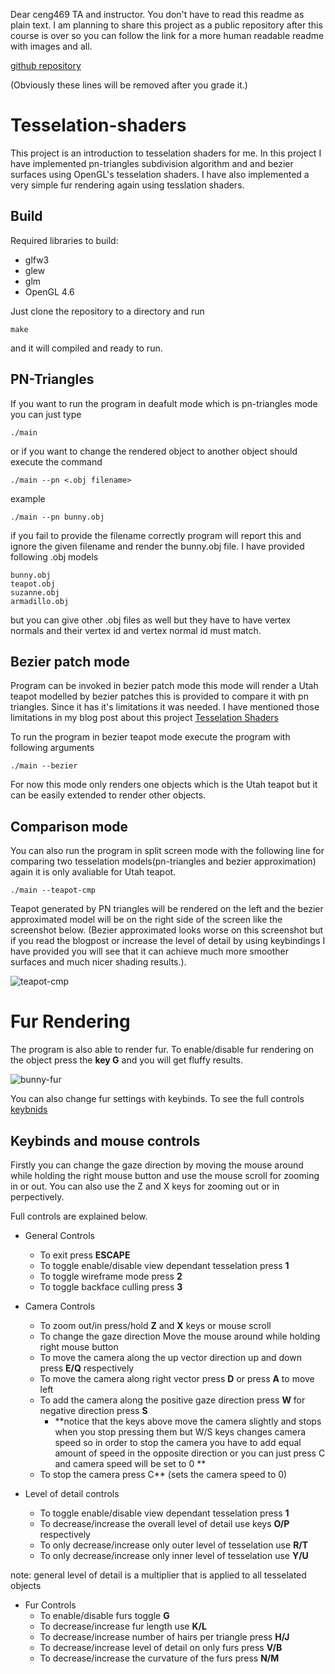 Dear ceng469 TA and instructor. You don't have to read this readme as plain text. I am planning to share this project as a public repository after this course is over so you can follow the link for a more human readable readme with images and all.

[github repository](https://github.com/yusufcelik01/tesselation-shaders#tesselation-shaders)

(Obviously these lines will be removed after you grade it.)


# Tesselation-shaders

This project is an introduction to tesselation shaders for me. In this project I have implemented pn-triangles subdivision algorithm and and bezier surfaces using OpenGL's tesselation shaders. I have also implemented a very simple fur rendering again using tesslation shaders.

## Build 
Required libraries to build:
- glfw3
- glew
- glm
- OpenGL 4.6

Just clone the repository to a directory and run 
```
make
```
and it will compiled and ready to run.

## PN-Triangles
If you want to run the program in deafult mode which is pn-triangles mode you can just type
```
./main
```
or if you want to change the rendered object to another object should execute the command
```
./main --pn <.obj filename>
```
example 
```
./main --pn bunny.obj
```
if you fail to provide the filename correctly program will report this and ignore the given filename and render the bunny.obj file.
I have provided following .obj models
```
bunny.obj
teapot.obj
suzanne.obj
armadillo.obj
```
but you can give other .obj files as well but they have to have vertex normals and their vertex id and vertex normal id must match.

## Bezier patch mode

Program can be invoked in bezier patch mode this mode will render a Utah teapot modelled by bezier patches this is provided to compare it with pn triangles. Since it has it's limitations it was needed. I have mentioned those limitations in my blog post about this project [Tesselation Shaders](https://tesselation-shaders.blogspot.com/)

To run the program in bezier teapot mode execute the program with following arguments
```
./main --bezier
```
For now this mode only renders one objects which is the Utah teapot but it can be easily extended to render other objects.


## Comparison mode 
You can also run the program in split screen mode with the following line for comparing two tesselation models(pn-triangles and bezier approximation) again it is only avaliable for Utah teapot.
```
./main --teapot-cmp
```
Teapot generated by PN triangles will be rendered on the left and the bezier approximated model will be on the right side of the screen
like the screenshot below. (Bezier approximated looks worse on this screenshot but if you read the blogpost or increase the level of detail by using keybindings I have provided you will see that it can achieve much more smoother surfaces and much nicer shading results.).

![teapot-cmp](https://user-images.githubusercontent.com/47708508/178040145-ec406d9b-9cae-400b-86fd-8768b313c749.png)



# Fur Rendering
The program is also able to render fur. To enable/disable fur rendering on the object press the **key G** and you will get fluffy results. 


![bunny-fur](https://user-images.githubusercontent.com/47708508/178043296-f1a0c510-280d-4fe2-bdaf-c220af05cc1f.png)

You can also change fur settings with keybinds. To see the full controls [keybnids](https://github.com/yusufcelik01/tesselation-shaders/new/main?readme=1#keybinds-and-mouse-controls)

## Keybinds and mouse controls
Firstly you can change the gaze direction by moving the mouse around while holding the right mouse button and use the mouse scroll for zooming in or out. You can also use the Z and X keys for zooming out or in perpectively.

Full controls are explained below.
- General Controls
  - To exit press **ESCAPE**
  - To toggle enable/disable view dependant tesselation press **1**
  - To toggle wireframe mode press **2**
  - To toggle backface culling press **3**


- Camera Controls
  - To zoom out/in press/hold **Z** and **X** keys or mouse scroll
  - To change the gaze direction Move the mouse around while holding right mouse button
  - To move the camera along the up vector direction up and down press **E/Q** respectively
  - To move the camera along right vector press **D** or press **A** to move left
  - To add the camera along the positive gaze direction press **W** for negative direction press **S** 
    - **notice that the keys above move the camera slightly and stops when you stop pressing them but W/S keys changes camera speed so in order to stop the camera you have to add equal amount of speed in the opposite direction or you can just press C and camera speed will be set to 0 **
  - To stop the camera press C** (sets the camera speed to 0)
  
- Level of detail controls
  - To toggle enable/disable view dependant tesselation press **1**
  - To decrease/increase the overall level of detail use keys **O/P** respectively
  - To only decrease/increase only outer level of tesselation use **R/T**
  - To only decrease/increase only inner level of tesselation use **Y/U**
 
 note: general level of detail is a multiplier that is applied to all tesselated objects
  
- Fur Controls
  - To enable/disable furs toggle **G** 
  - To decrease/increase fur length use **K/L**
  - To decrease/increase number of hairs per triangle press **H/J**
  - To decrease/increase level of detail on only furs press **V/B**
  - To decrease/increase the curvature of the furs press **N/M**
 

